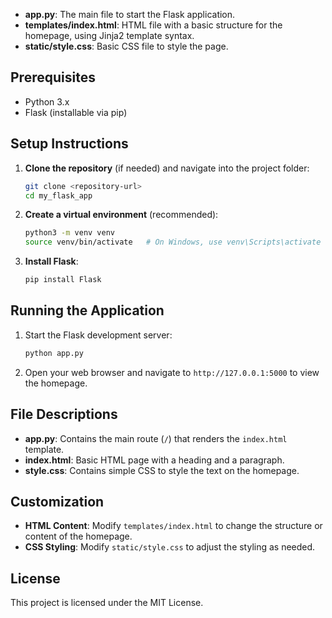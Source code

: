 
- **app.py**: The main file to start the Flask application.
- **templates/index.html**: HTML file with a basic structure for the homepage, using Jinja2 template syntax.
- **static/style.css**: Basic CSS file to style the page.

## Prerequisites

- Python 3.x
- Flask (installable via pip)

## Setup Instructions

1. **Clone the repository** (if needed) and navigate into the project folder:
    ```bash
    git clone <repository-url>
    cd my_flask_app
    ```

2. **Create a virtual environment** (recommended):
    ```bash
    python3 -m venv venv
    source venv/bin/activate   # On Windows, use venv\Scripts\activate
    ```

3. **Install Flask**:
    ```bash
    pip install Flask
    ```

## Running the Application

1. Start the Flask development server:
    ```bash
    python app.py
    ```

2. Open your web browser and navigate to `http://127.0.0.1:5000` to view the homepage.

## File Descriptions

- **app.py**: Contains the main route (`/`) that renders the `index.html` template.
- **index.html**: Basic HTML page with a heading and a paragraph.
- **style.css**: Contains simple CSS to style the text on the homepage.

## Customization

- **HTML Content**: Modify `templates/index.html` to change the structure or content of the homepage.
- **CSS Styling**: Modify `static/style.css` to adjust the styling as needed.

## License

This project is licensed under the MIT License.
